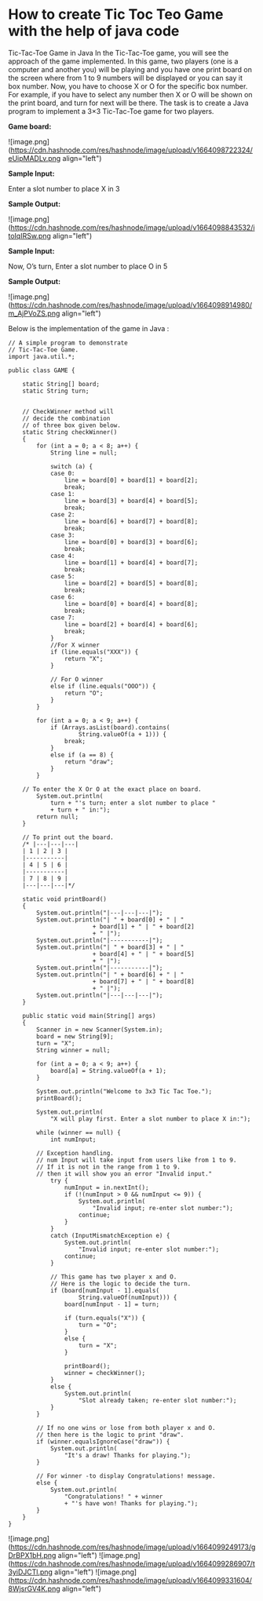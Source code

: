 # How to create Tic Toc Teo Game with the help of java code

Tic-Tac-Toe Game in Java
In the Tic-Tac-Toe game, you will see the approach of the game implemented. In this game, two players (one is a computer and another you) will be playing and you have one print board on the screen where from 1 to 9 numbers will be displayed or you can say it box number. Now, you have to choose X or O for the specific box number. For example, if you have to select any number then X or O will be shown on the print board, and turn for next will be there. The task is to create a Java program to implement a 3×3 Tic-Tac-Toe game for two players.

 **Game board:**

![image.png](https://cdn.hashnode.com/res/hashnode/image/upload/v1664098722324/eUipMADLv.png align="left")
 
**Sample Input:**

Enter a slot number to place X in 3 

**Sample Output:**

![image.png](https://cdn.hashnode.com/res/hashnode/image/upload/v1664098843532/itoIqIRSw.png align="left")

**Sample Input:**

Now, O’s turn, Enter a slot number to place O in 5

**Sample Output:**

![image.png](https://cdn.hashnode.com/res/hashnode/image/upload/v1664098914980/m_AjPVoZS.png align="left")

Below is the implementation of the game in Java :

```
// A simple program to demonstrate
// Tic-Tac-Toe Game.
import java.util.*;

public class GAME {
	
	static String[] board;
	static String turn;
	
	
	// CheckWinner method will
	// decide the combination
	// of three box given below.
	static String checkWinner()
	{
		for (int a = 0; a < 8; a++) {
			String line = null;

			switch (a) {
			case 0:
				line = board[0] + board[1] + board[2];
				break;
			case 1:
				line = board[3] + board[4] + board[5];
				break;
			case 2:
				line = board[6] + board[7] + board[8];
				break;
			case 3:
				line = board[0] + board[3] + board[6];
				break;
			case 4:
				line = board[1] + board[4] + board[7];
				break;
			case 5:
				line = board[2] + board[5] + board[8];
				break;
			case 6:
				line = board[0] + board[4] + board[8];
				break;
			case 7:
				line = board[2] + board[4] + board[6];
				break;
			}
			//For X winner
			if (line.equals("XXX")) {
				return "X";
			}
			
			// For O winner
			else if (line.equals("OOO")) {
				return "O";
			}
		}
		
		for (int a = 0; a < 9; a++) {
			if (Arrays.asList(board).contains(
					String.valueOf(a + 1))) {
				break;
			}
			else if (a == 8) {
				return "draw";
			}
		}

	// To enter the X Or O at the exact place on board.
		System.out.println(
			turn + "'s turn; enter a slot number to place "
			+ turn + " in:");
		return null;
	}
	
	// To print out the board.
	/* |---|---|---|
	| 1 | 2 | 3 |
	|-----------|
	| 4 | 5 | 6 |
	|-----------|
	| 7 | 8 | 9 |
	|---|---|---|*/
	
	static void printBoard()
	{
		System.out.println("|---|---|---|");
		System.out.println("| " + board[0] + " | "
						+ board[1] + " | " + board[2]
						+ " |");
		System.out.println("|-----------|");
		System.out.println("| " + board[3] + " | "
						+ board[4] + " | " + board[5]
						+ " |");
		System.out.println("|-----------|");
		System.out.println("| " + board[6] + " | "
						+ board[7] + " | " + board[8]
						+ " |");
		System.out.println("|---|---|---|");
	}

	public static void main(String[] args)
	{
		Scanner in = new Scanner(System.in);
		board = new String[9];
		turn = "X";
		String winner = null;

		for (int a = 0; a < 9; a++) {
			board[a] = String.valueOf(a + 1);
		}

		System.out.println("Welcome to 3x3 Tic Tac Toe.");
		printBoard();

		System.out.println(
			"X will play first. Enter a slot number to place X in:");

		while (winner == null) {
			int numInput;
			
		// Exception handling.
		// num Input will take input from users like from 1 to 9.
		// If it is not in the range from 1 to 9.
		// then it will show you an error "Invalid input."
			try {
				numInput = in.nextInt();
				if (!(numInput > 0 && numInput <= 9)) {
					System.out.println(
						"Invalid input; re-enter slot number:");
					continue;
				}
			}
			catch (InputMismatchException e) {
				System.out.println(
					"Invalid input; re-enter slot number:");
				continue;
			}
			
			// This game has two player x and O.
			// Here is the logic to decide the turn.
			if (board[numInput - 1].equals(
					String.valueOf(numInput))) {
				board[numInput - 1] = turn;

				if (turn.equals("X")) {
					turn = "O";
				}
				else {
					turn = "X";
				}

				printBoard();
				winner = checkWinner();
			}
			else {
				System.out.println(
					"Slot already taken; re-enter slot number:");
			}
		}
		
		// If no one wins or lose from both player x and O.
		// then here is the logic to print "draw".
		if (winner.equalsIgnoreCase("draw")) {
			System.out.println(
				"It's a draw! Thanks for playing.");
		}
		
		// For winner -to display Congratulations! message.
		else {
			System.out.println(
				"Congratulations! " + winner
				+ "'s have won! Thanks for playing.");
		}
	}
}

```

![image.png](https://cdn.hashnode.com/res/hashnode/image/upload/v1664099249173/gDrBPX1bH.png align="left")
![image.png](https://cdn.hashnode.com/res/hashnode/image/upload/v1664099286907/t3yiDJCTl.png align="left")
![image.png](https://cdn.hashnode.com/res/hashnode/image/upload/v1664099331604/8WjsrGV4K.png align="left")

